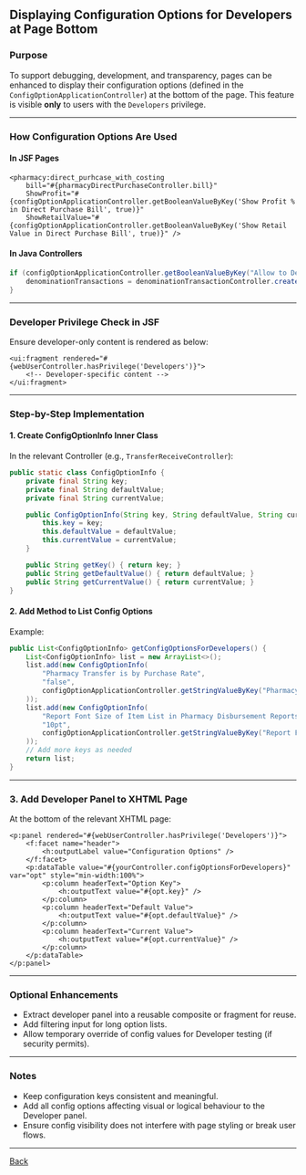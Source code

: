 ## Displaying Configuration Options for Developers at Page Bottom

### Purpose

To support debugging, development, and transparency, pages can be enhanced to display their configuration options (defined in the `ConfigOptionApplicationController`) at the bottom of the page. This feature is visible **only** to users with the `Developers` privilege.

---

### How Configuration Options Are Used

#### In JSF Pages

```xhtml
<pharmacy:direct_purhcase_with_costing
    bill="#{pharmacyDirectPurchaseController.bill}"
    ShowProfit="#{configOptionApplicationController.getBooleanValueByKey('Show Profit % in Direct Purchase Bill', true)}"
    ShowRetailValue="#{configOptionApplicationController.getBooleanValueByKey('Show Retail Value in Direct Purchase Bill', true)}" />
```

#### In Java Controllers

```java
if (configOptionApplicationController.getBooleanValueByKey("Allow to Denomination for shift Starting Process", false)) {
    denominationTransactions = denominationTransactionController.createDefaultDenominationTransaction();
}
```

---

### Developer Privilege Check in JSF

Ensure developer-only content is rendered as below:

```xhtml
<ui:fragment rendered="#{webUserController.hasPrivilege('Developers')}">
    <!-- Developer-specific content -->
</ui:fragment>
```

---

### Step-by-Step Implementation

#### 1. **Create ConfigOptionInfo Inner Class**

In the relevant Controller (e.g., `TransferReceiveController`):

```java
public static class ConfigOptionInfo {
    private final String key;
    private final String defaultValue;
    private final String currentValue;

    public ConfigOptionInfo(String key, String defaultValue, String currentValue) {
        this.key = key;
        this.defaultValue = defaultValue;
        this.currentValue = currentValue;
    }

    public String getKey() { return key; }
    public String getDefaultValue() { return defaultValue; }
    public String getCurrentValue() { return currentValue; }
}
```

#### 2. **Add Method to List Config Options**

Example:

```java
public List<ConfigOptionInfo> getConfigOptionsForDevelopers() {
    List<ConfigOptionInfo> list = new ArrayList<>();
    list.add(new ConfigOptionInfo(
        "Pharmacy Transfer is by Purchase Rate",
        "false",
        configOptionApplicationController.getStringValueByKey("Pharmacy Transfer is by Purchase Rate", "false")
    ));
    list.add(new ConfigOptionInfo(
        "Report Font Size of Item List in Pharmacy Disbursement Reports",
        "10pt",
        configOptionApplicationController.getStringValueByKey("Report Font Size of Item List in Pharmacy Disbursement Reports", "10pt")
    ));
    // Add more keys as needed
    return list;
}
```

---

### 3. **Add Developer Panel to XHTML Page**

At the bottom of the relevant XHTML page:

```xhtml
<p:panel rendered="#{webUserController.hasPrivilege('Developers')}">
    <f:facet name="header">
        <h:outputLabel value="Configuration Options" />
    </f:facet>
    <p:dataTable value="#{yourController.configOptionsForDevelopers}" var="opt" style="min-width:100%">
        <p:column headerText="Option Key">
            <h:outputText value="#{opt.key}" />
        </p:column>
        <p:column headerText="Default Value">
            <h:outputText value="#{opt.defaultValue}" />
        </p:column>
        <p:column headerText="Current Value">
            <h:outputText value="#{opt.currentValue}" />
        </p:column>
    </p:dataTable>
</p:panel>
```

---

### Optional Enhancements

* Extract developer panel into a reusable composite or fragment for reuse.
* Add filtering input for long option lists.
* Allow temporary override of config values for Developer testing (if security permits).

---

### Notes

* Keep configuration keys consistent and meaningful.
* Add all config options affecting visual or logical behaviour to the Developer panel.
* Ensure config visibility does not interfere with page styling or break user flows.

---
[Back](https://github.com/hmislk/hmis/wiki/Code-Concepts-for-Developers)
